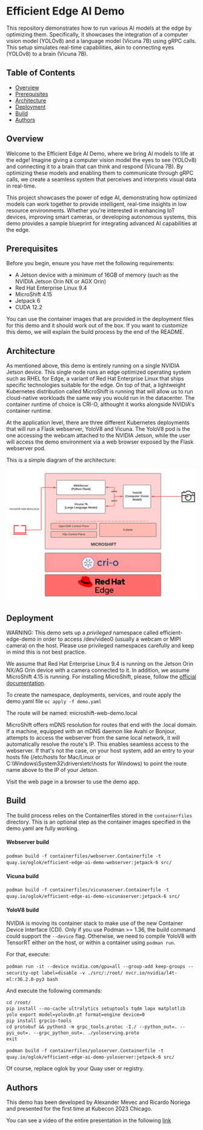 # Efficient Edge AI Demo

This repository demonstrates how to run various AI models at the edge by optimizing them. Specifically, it showcases the integration of a computer vision model (YOLOv8) and a language model (Vicuna 7B) using gRPC calls. This setup simulates real-time capabilities, akin to connecting eyes (YOLOv8) to a brain (Vicuna 7B).

## Table of Contents

- [Overview](#overview)
- [Prerequisites](#prerequisites)
- [Architecture](#architecture)
- [Deployment](#deployment)
- [Build](#build)
- [Authors](#authors)

## Overview

Welcome to the Efficient Edge AI Demo, where we bring AI models to life at the edge! Imagine giving a computer vision model the eyes to see (YOLOv8) and connecting it to a brain that can think and respond (Vicuna 7B). By optimizing these models and enabling them to communicate through gRPC calls, we create a seamless system that perceives and interprets visual data in real-time.

This project showcases the power of edge AI, demonstrating how optimized models can work together to provide intelligent, real-time insights in low resource environments. Whether you're interested in enhancing IoT devices, improving smart cameras, or developing autonomous systems, this demo provides a sample blueprint for integrating advanced AI capabilities at the edge.

## Prerequisites

Before you begin, ensure you have met the following requirements:

- A Jetson device with a minimum of 16GB of memory (such as the NVIDIA Jetson Orin NX or AGX Orin)
- Red Hat Enterprise Linux 9.4
- MicroShift 4.15
- Jetpack 6
- CUDA 12.2

You can use the container images that are provided in the deployment files for this demo and it should work out of the box. If you want to customize this demo, we will explain the build process by the end of the README.

## Architecture

As mentioned above, this demo is entirely running on a single NVIDIA Jetson device. This single node runs an edge optimized operating system such as RHEL for Edge, a variant of Red Hat Enterprise Linux that ships specific technologies suitable for the edge. On top of that, a lightweight Kubernetes distribution called MicroShift is running that will allow us to run cloud-native workloads the same way you would run in the datacenter. The container runtime of choice is CRI-O, althought it works alongside NVIDIA's container runtime.

At the application level, there are three different Kubernetes deployments that will run a Flask webserver, YoloV8 and Vicuna. The YoloV8 pod is the one accessing the webcam attached to the NVIDIA Jetson, while the user will access the demo environment via a web browser exposed by the Flask webserver pod.

This is a simple diagram of the architecture:

![Demo Architecture](images/architecture.png)

## Deployment

WARNING: This demo sets up a *privileged* namespace called efficient-edge-demo in order to access /dev/video0 (usually a webcam or MIPI camera) on the host. Please use privileged namespaces carefully and keep in mind this is not best practice.

We assume that Red Hat Enterprise Linux 9.4 is running on the Jetson Orin NX/AG Orin device with a camera connected to it. In addition, we assume MicroShift 4.15 is running. For installing MicroShift, please, follow the [official documentation](https://access.redhat.com/documentation/es-es/red_hat_build_of_microshift/4.15).

To create the namespace, deployments, services, and route apply the demo.yaml file
```oc apply -f demo.yaml```

The route will be named: microshift-web-demo.local


MicroShift offers mDNS resolution for routes that end with the .local domain. If a machine, equipped with an mDNS daemon like Avahi or Bonjour, attempts to access the webserver from the same local network, it will automatically resolve the route's IP. This enables seamless access to the webserver. If that's not the case, on your host system, add an entry to your hosts file (/etc/hosts for Mac/Linux or C:\Windows\System32\drivers\etc\hosts for Windows) to point the route name above to the IP of your Jetson.

Visit the web page in a browser to use the demo app.

## Build

The build process relies on the Containerfiles stored in the `containerfiles` directory. This is an optional step as the container images specified in the demo.yaml are fully working.

#### Webserver build

`podman build -f containerfiles/webserver.Containerfile -t quay.io/oglok/efficient-edge-ai-demo-webserver:jetpack-6 src/`

#### Vicuna build

`podman build -f containerfiles/vicunaserver.Containerfile -t quay.io/oglok/efficient-edge-ai-demo-vicunaserver:jetpack-6 src/`


#### YoloV8 build

NVIDIA is moving its container stack to make use of the new Container Device Interface (CDI). Only if you use Podman >= 1.36, the build command could support the `--device` flag. Otherwise, we need to compile YoloV8 with TensorRT either on the host, or within a container using `podman run`.

For that, execute:

`podman run -it --device nvidia.com/gpu=all --group-add keep-groups --security-opt label=disable -v ./src/:/root/ nvcr.io/nvidia/l4t-ml:r36.2.0-py3 bash`

And execute the following commands:

```
cd /root/
pip install --no-cache ultralytics setuptools tqdm lapx matplotlib
yolo export model=yolov8n.pt format=engine device=0
pip install grpcio-tools
cd protobuf && python3 -m grpc_tools.protoc -I./ --python_out=. --pyi_out=. --grpc_python_out=. ./yoloserving.proto
exit
```


`podman build -f containerfiles/yoloserver.Containerfile -t quay.io/oglok/efficient-edge-ai-demo-yoloserver:jetpack-6 src/`


Of course, replace oglok by your Quay user or registry.


## Authors

This demo has been developed by Alexander Mevec and Ricardo Noriega and presented for the first time at Kubecon 2023 Chicago.

You can see a video of the entire presentation in the following [link](https://www.youtube.com/watch?v=11CzoVex7rU)
